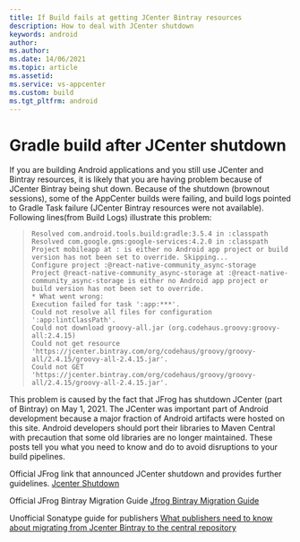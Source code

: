 ```yaml
---
title: If Build fails at getting JCenter Bintray resources
description: How to deal with JCenter shutdown
keywords: android
author: 
ms.author: 
ms.date: 14/06/2021
ms.topic: article
ms.assetid: 
ms.service: vs-appcenter
ms.custom: build
ms.tgt_pltfrm: android
---
```


# Gradle build after JCenter shutdown
If you are  building Android applications and you still use JCenter and  Bintray resources, it is likely that you are having problem because of JCenter Bintray being shut down.
Because of the shutdown (brownout sessions), some of the AppCenter builds were failing, and build logs pointed to Gradle Task failure (JCenter Bintray resources were not available).
Following lines(from Build Logs) illustrate this problem:

> ```
> Resolved com.android.tools.build:gradle:3.5.4 in :classpath 
> Resolved com.google.gms:google-services:4.2.0 in :classpath 
> Project mobileapp at : is either no Android app project or build version has not been set to override. Skipping...
> Configure project :@react-native-community_async-storage
> Project @react-native-community_async-storage at :@react-native-community_async-storage is either no Android app project or build version has not been set to override.
> * What went wrong:
> Execution failed for task ':app:***'.
> Could not resolve all files for configuration ':app:lintClassPath'.
> Could not download groovy-all.jar (org.codehaus.groovy:groovy-all:2.4.15)
> Could not get resource 'https://jcenter.bintray.com/org/codehaus/groovy/groovy-all/2.4.15/groovy-all-2.4.15.jar'.
> Could not GET 'https://jcenter.bintray.com/org/codehaus/groovy/groovy-all/2.4.15/groovy-all-2.4.15.jar'.
> ```
>

This problem is caused by the fact that JFrog has shutdown JCenter (part of Bintray) on May 1, 2021. The JCenter was important part of Android development because a major fraction of Android artifacts were hosted on this site. 
Android developers should port their libraries to Maven Central with precaution that some old libraries are no longer maintained. 
These posts tell you what you need to know and do to avoid disruptions to your build pipelines.

Official JFrog link that announced JCenter shutdown and provides further guidelines.
[Jcenter Shutdown](https://blog.gradle.org/jcenter-shutdown)

Official JFrog Bintray Migration Guide
[Jfrog Bintray Migration Guide](https://www.jfrog.com/confluence/display/BT/JFrog+Bintray+Migration+Guide)

Unofficial Sonatype guide for publishers
[What publishers need to know about migrating from Jcenter Bintray to the central repository](https://blog.sonatype.com/what-publishers-need-to-know-about-migrating-from-jcenter-/-bintray-to-the-central-repository)
